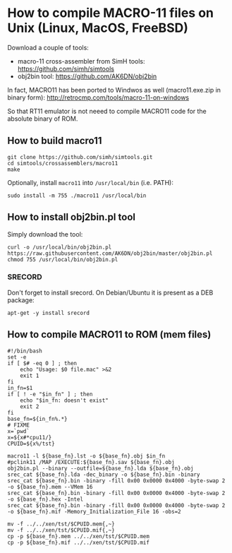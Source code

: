 # How to compile MACRO-11 files on Unix (Linux, MacOS, FreeBSD)

Download a couple of tools:
  * macro-11 cross-assembler from SimH tools:  https://github.com/simh/simtools
  * obj2bin tool:  https://github.com/AK6DN/obj2bin

In fact, MACRO11 has been ported to Windwos as well (macro11.exe.zip in binary form):
  http://retrocmp.com/tools/macro-11-on-windows

So that RT11 emulator is not neeed to compile MACRO11 code for the absolute binary of ROM.


## How to build macro11

    git clone https://github.com/simh/simtools.git
    cd simtools/crossassemblers/macro11
    make

Optionally, install `macro11` into `/usr/local/bin` (i.e. PATH):

    sudo install -m 755 ./macro11 /usr/local/bin

## How to install obj2bin.pl tool

Simply download the tool:

    curl -o /usr/local/bin/obj2bin.pl https://raw.githubusercontent.com/AK6DN/obj2bin/master/obj2bin.pl
    chmod 755 /usr/local/bin/obj2bin.pl

### SRECORD

Don't forget to install srecord. On Debian/Ubuntu it is present as a DEB package:

    apt-get -y install srecord

## How to compile MACRO11 to ROM (mem files)

    #!/bin/bash
    set -e
    if [ $# -eq 0 ] ; then
        echo "Usage: $0 file.mac" >&2
        exit 1
    fi
    in_fn=$1
    if [ ! -e "$in_fn" ] ; then
        echo "$in_fn: doesn't exist"
        exit 2
    fi
    base_fn=${in_fn%.*}
    # FIXME
    x=`pwd`
    x=${x#*cpu11/}
    CPUID=${x%/tst}

    macro11 -l ${base_fn}.lst -o ${base_fn}.obj $in_fn
    #pclink11 /MAP /EXECUTE:${base_fn}.sav ${base_fn}.obj
    obj2bin.pl --binary --outfile=${base_fn}.lda ${base_fn}.obj
    srec_cat ${base_fn}.lda -dec_binary -o ${base_fn}.bin -binary
    srec_cat ${base_fn}.bin -binary -fill 0x00 0x0000 0x4000 -byte-swap 2 -o ${base_fn}.mem --VMem 16
    srec_cat ${base_fn}.bin -binary -fill 0x00 0x0000 0x4000 -byte-swap 2 -o ${base_fn}.hex -Intel
    srec_cat ${base_fn}.bin -binary -fill 0x00 0x0000 0x4000 -byte-swap 2 -o ${base_fn}.mif -Memory_Initialization_File 16 -obs=2

    mv -f ../../xen/tst/$CPUID.mem{,~}
    mv -f ../../xen/tst/$CPUID.mif{,~}
    cp -p ${base_fn}.mem ../../xen/tst/$CPUID.mem
    cp -p ${base_fn}.mif ../../xen/tst/$CPUID.mif
